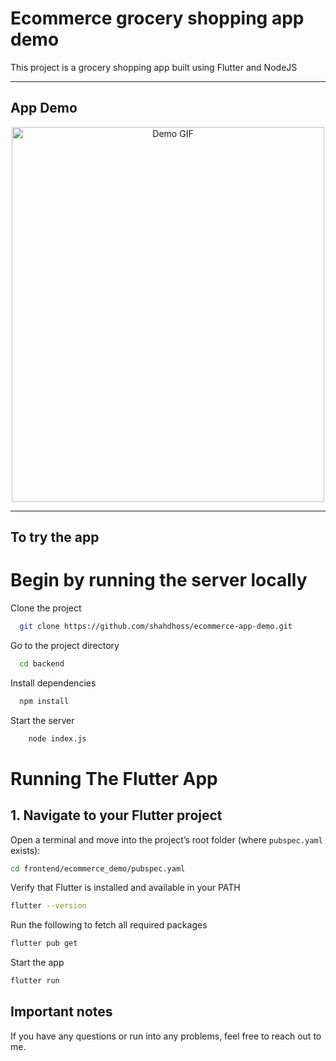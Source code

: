 # Ecommerce grocery shopping app demo

This project is a grocery shopping app built using Flutter and NodeJS

---

## App Demo
<p align="center">
  <img src="video-demo/demo_app.gif" width="500" height="600" alt="Demo GIF" />
</p>

---

## To try the app

# Begin by running the server locally

Clone the project

```bash
  git clone https://github.com/shahdhoss/ecommerce-app-demo.git
```

Go to the project directory

```bash
  cd backend
```

Install dependencies

```bash
  npm install
```

Start the server

```bash
    node index.js
```

# Running The Flutter App

## 1. Navigate to your Flutter project
Open a terminal and move into the project’s root folder (where `pubspec.yaml` exists):

```bash
cd frontend/ecommerce_demo/pubspec.yaml
```
Verify that Flutter is installed and available in your PATH

```bash
flutter --version
```

Run the following to fetch all required packages

```bash
flutter pub get
```

Start the app

```bash
flutter run
```



 

## Important notes
If you have any questions or run into any problems, feel free to reach out to me.
